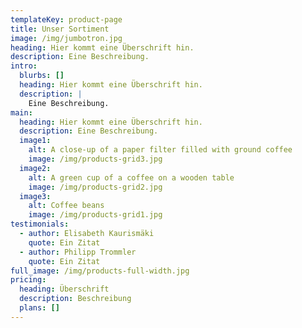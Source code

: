 ```yaml
---
templateKey: product-page
title: Unser Sortiment
image: /img/jumbotron.jpg
heading: Hier kommt eine Überschrift hin.
description: Eine Beschreibung.
intro:
  blurbs: []
  heading: Hier kommt eine Überschrift hin.
  description: |
    Eine Beschreibung.
main:
  heading: Hier kommt eine Überschrift hin.
  description: Eine Beschreibung.
  image1:
    alt: A close-up of a paper filter filled with ground coffee
    image: /img/products-grid3.jpg
  image2:
    alt: A green cup of a coffee on a wooden table
    image: /img/products-grid2.jpg
  image3:
    alt: Coffee beans
    image: /img/products-grid1.jpg
testimonials:
  - author: Elisabeth Kaurismäki
    quote: Ein Zitat
  - author: Philipp Trommler
    quote: Ein Zitat
full_image: /img/products-full-width.jpg
pricing:
  heading: Überschrift
  description: Beschreibung
  plans: []
---
```


